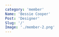 ```yaml
---
category: 'member'
Name: 'Bessie Cooper'
Post: 'Designer'
Slug: '/'
Image: './member-2.png'
---
```

